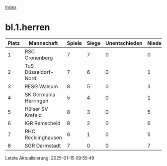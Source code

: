[Index](./README.md)

# bl.1.herren

| Platz |  Mannschaft |  Spiele |  Siege |  Unentschieden |  Niederlagen |  Tore |  Differenz |  Punkte | 
| --- |  --- |  --- |  --- |  --- |  --- |  --- |  --- |  --- |  
|  1 |   RSC Cronenberg |   7 |   7 |   0 |   0 |   46:15 |   31 |   19 |  
|  2 |   TuS Düsseldorf-Nord |   7 |   6 |   0 |   1 |   43:16 |   27 |   19 |  
|  3 |   RESG Walsum |   8 |   5 |   0 |   3 |   33:29 |   4 |   15 |  
|  4 |   SK Germania Herringen |   5 |   4 |   0 |   1 |   43:13 |   30 |   12 |  
|  5 |   Hülser SV Krefeld |   8 |   3 |   0 |   5 |   25:33 |   -8 |   10 |  
|  6 |   IGR Remscheid |   8 |   2 |   0 |   6 |   26:41 |   -15 |   6 |  
|  7 |   RHC Recklinghausen |   6 |   1 |   0 |   5 |   17:38 |   -21 |   2 |  
|  8 |   SGR Darmstadt |   7 |   0 |   0 |   7 |   9:57 |   -48 |   1 |  


Letzte Aktualisierung: 2025-01-15 09:55:49